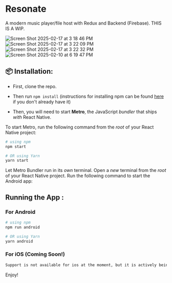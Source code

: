 
# Resonate
A modern music player/file host with Redux and Backend (Firebase).
THIS IS A WIP.

![Screen Shot 2025-02-17 at 3 18 46 PM](https://github.com/user-attachments/assets/0f3184cd-1d8e-4d6c-8487-251881a6fe1f)
![Screen Shot 2025-02-17 at 3 22 09 PM](https://github.com/user-attachments/assets/2733fe1a-f9fb-4625-9ff5-fa6dffc684ac)
![Screen Shot 2025-02-17 at 3 22 32 PM](https://github.com/user-attachments/assets/421a61c5-d770-4632-a6bb-2315eaa0271d)
![Screen Shot 2025-02-10 at 6 19 47 PM](https://github.com/user-attachments/assets/c566c2fc-0576-4589-892c-bd05a8afa5be)



## 📦 Installation:
- First, clone the repo.
- Then run `npm install` (instructions for installing npm can be found [here](https://docs.npmjs.com/downloading-and-installing-node-js-and-npm) if you don't already have it)

- Then, you will need to start **Metro**, the JavaScript _bundler_ that ships _with_ React Native.

To start Metro, run the following command from the _root_ of your React Native project:

```bash
# using npm
npm start

# OR using Yarn
yarn start
```



Let Metro Bundler run in its _own_ terminal. Open a _new_ terminal from the _root_ of your React Native project. Run the following command to start the Android app:

## Running the App :

### For Android 

```bash
# using npm
npm run android

# OR using Yarn
yarn android
```

### For iOS (Coming Soon!) 

```bash
Support is not available for ios at the moment, but it is actively being worked on.
```

Enjoy!


